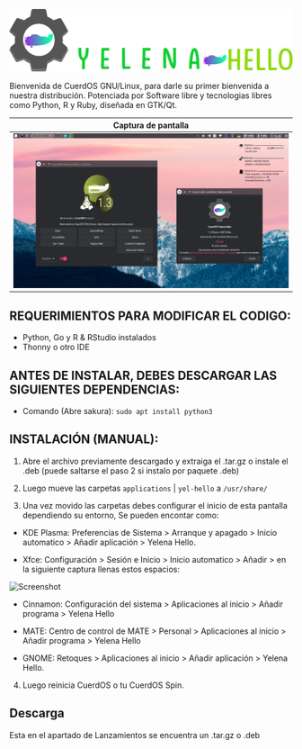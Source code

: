 <!-- Logo -->
<p align="center">
  <img src="/img/crd2.png" alt="Logo" width="512" height="111">
</p>

Bienvenida de CuerdOS GNU/Linux, para darle su primer bienvenida a nuestra distribución. Potenciada por Software libre y tecnologias libres como Python, R y Ruby, diseñada en GTK/Qt.

| Captura de pantalla |
| ------------------ |
| ![Screenshot](/img/capt1.2.png) |

## REQUERIMIENTOS PARA MODIFICAR EL CODIGO:

- Python, Go y R & RStudio instalados
- Thonny o otro IDE

## ANTES DE INSTALAR, DEBES DESCARGAR LAS SIGUIENTES DEPENDENCIAS:

- Comando (Abre sakura): `sudo apt install python3`

## INSTALACIÓN (MANUAL):

1. Abre el archivo previamente descargado y extraiga el .tar.gz o instale el .deb (puede saltarse el paso 2 si instalo por paquete .deb)

2. Luego mueve las carpetas `applications` | `yel-hello` a `/usr/share/`

3. Una vez movido las carpetas debes configurar el inicio de esta pantalla dependiendo su entorno, Se pueden encontar como:

- KDE Plasma: Preferencias de Sistema > Arranque y apagado > Inicio automatico > Añadir aplicación > Yelena Hello.

- Xfce: Configuración > Sesión e Inicio > Inicio automatico > Añadir > en la siguiente captura llenas estos espacios:

![Screenshot](/img/xfce_ri.png)

- Cinnamon: Configuración del sistema > Aplicaciones al inicio > Añadir programa > Yelena Hello

- MATE: Centro de control de MATE > Personal > Aplicaciones al inicio > Añadir programa > Yelena Hello

- GNOME: Retoques > Aplicaciones al inicio > Añadir aplicación > Yelena Hello.

4. Luego reinicia CuerdOS o tu CuerdOS Spin.

## Descarga
Esta en el apartado de Lanzamientos se encuentra un .tar.gz o .deb
